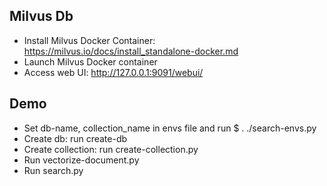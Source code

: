 ## Milvus Db

- Install Milvus Docker Container: https://milvus.io/docs/install_standalone-docker.md
- Launch Milvus Docker container 
- Access web UI: http://127.0.0.1:9091/webui/

## Demo
- Set db-name, collection_name in envs file and run $ . ./search-envs.py
- Create db: run create-db 
- Create collection: run create-collection.py
- Run vectorize-document.py
- Run search.py
